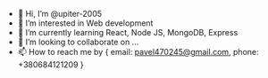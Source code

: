 - 👋 Hi, I’m @upiter-2005
- 👀 I’m interested in Web development
- 🌱 I’m currently learning React, Node JS, MongoDB, Express
- 💞️ I’m looking to collaborate on ...
- 📫 How to reach me by { email: pavel470245@gmail.com, phone: +380684121209 }

<!---
upiter-2005/upiter-2005 is a ✨ special ✨ repository because its `README.md` (this file) appears on your GitHub profile.
You can click the Preview link to take a look at your changes.
--->
